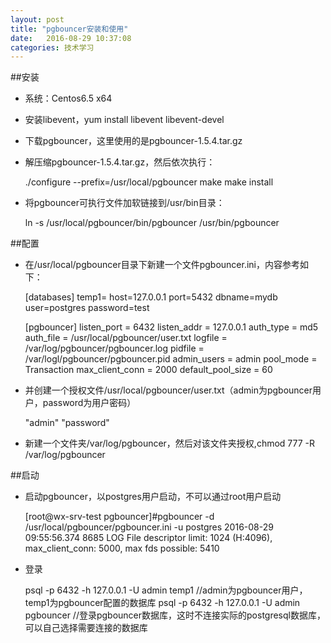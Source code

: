 ```yaml
---
layout: post
title: "pgbouncer安装和使用"
date:   2016-08-29 10:37:08
categories: 技术学习
---
```

##安装
* 系统：Centos6.5 x64
* 安装libevent，yum install libevent libevent-devel
* 下载pgbouncer，这里使用的是pgbouncer-1.5.4.tar.gz
* 解压缩pgbouncer-1.5.4.tar.gz，然后依次执行：

	./configure --prefix=/usr/local/pgbouncer
	make
	make install

* 将pgbouncer可执行文件加软链接到/usr/bin目录：

	ln -s /usr/local/pgbouncer/bin/pgbouncer /usr/bin/pgbouncer

##配置
* 在/usr/local/pgbouncer目录下新建一个文件pgbouncer.ini，内容参考如下：

	[databases]
	temp1= host=127.0.0.1 port=5432 dbname=mydb user=postgres password=test

	[pgbouncer]
	listen_port = 6432
	listen_addr = 127.0.0.1
	auth_type = md5
	auth_file = /usr/local/pgbouncer/user.txt
	logfile = /var/log/pgbouncer/pgbouncer.log
	pidfile = /var/logl/pgbouncer/pgbouncer.pid
	admin_users = admin
	pool_mode = Transaction
	max_client_conn = 2000
	default_pool_size = 60

* 并创建一个授权文件/usr/local/pgbouncer/user.txt（admin为pgbouncer用户，password为用户密码）

	"admin" "password"

* 新建一个文件夹/var/log/pgbouncer，然后对该文件夹授权,chmod 777 -R /var/log/pgbouncer

##启动
* 启动pgbouncer，以postgres用户启动，不可以通过root用户启动

	[root@wx-srv-test pgbouncer]#pgbouncer -d /usr/local/pgbouncer/pgbouncer.ini -u postgres
	2016-08-29 09:55:56.374 8685 LOG File descriptor limit: 1024 (H:4096), max_client_conn: 5000, max fds possible: 5410

* 登录

	psql -p 6432 -h 127.0.0.1 -U admin temp1                       //admin为pgbouncer用户，temp1为pgbouncer配置的数据库
	psql -p 6432 -h 127.0.0.1 -U admin pgbouncer                //登录pgbouncer数据库，这时不连接实际的postgresql数据库，可以自己选择需要连接的数据库
